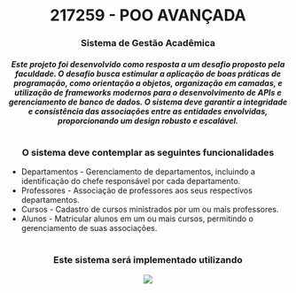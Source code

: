 <h1 align="center">217259 - POO AVANÇADA</h1>

<h3 align="center">Sistema de Gestão Acadêmica</h4>

<h5 align="center">Este projeto foi desenvolvido como resposta a um desafio proposto pela faculdade. O desafio busca estimular a aplicação de boas práticas de programação, como orientação a objetos, organização em camadas, e utilização de frameworks modernos para o desenvolvimento de APIs e gerenciamento de banco de dados. O sistema deve garantir a integridade e consistência das associações entre as entidades envolvidas, proporcionando um design robusto e escalável.</h5>

<h1></h1>

<h3 align="center">O sistema deve contemplar as seguintes funcionalidades</h4>


  - Departamentos - Gerenciamento de departamentos, incluindo a identificação do chefe responsável por cada departamento.
  - Professores - Associação de professores aos seus respectivos departamentos.
  - Cursos - Cadastro de cursos ministrados por um ou mais professores.
  - Alunos - Matricular alunos em um ou mais cursos, permitindo o gerenciamento de suas associações.

<h1></h1>
<h3 align="center">Este sistema será implementado utilizando</h4>

<p align="center">
  <a href="https://skillicons.dev">
    <img src="https://skillicons.dev/icons?i=java,spring,postgresql" />
  </a>
</p>
